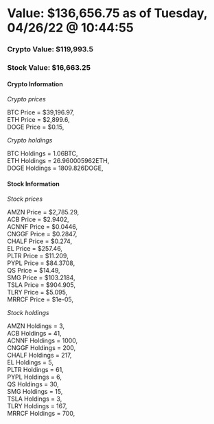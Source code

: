 # Value: $136,656.75 as of Tuesday, 04/26/22 @ 10:44:55 

### Crypto Value: $119,993.5

### Stock Value: $16,663.25

#### Crypto Information 
*Crypto prices* 

BTC Price = $39,196.97,  
ETH Price = $2,899.6,  
DOGE Price = $0.15,  


*Crypto holdings* 

BTC Holdings = 1.06BTC,  
ETH Holdings = 26.960005962ETH,  
DOGE Holdings = 1809.826DOGE,  


#### Stock Information 

*Stock prices* 

AMZN Price = $2,785.29,  
ACB Price = $2.9402,  
ACNNF Price = $0.0446,  
CNGGF Price = $0.2847,  
CHALF Price = $0.274,  
EL Price = $257.46,  
PLTR Price = $11.209,  
PYPL Price = $84.3708,  
QS Price = $14.49,  
SMG Price = $103.2184,  
TSLA Price = $904.905,  
TLRY Price = $5.095,  
MRRCF Price = $1e-05,  


*Stock holdings* 

AMZN Holdings = 3,  
ACB Holdings = 41,  
ACNNF Holdings = 1000,  
CNGGF Holdings = 200,  
CHALF Holdings = 217,  
EL Holdings = 5,  
PLTR Holdings = 61,  
PYPL Holdings = 6,  
QS Holdings = 30,  
SMG Holdings = 15,  
TSLA Holdings = 3,  
TLRY Holdings = 167,  
MRRCF Holdings = 700,  


